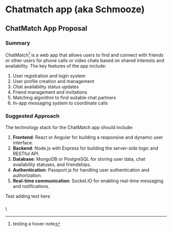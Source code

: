 # Chatmatch app (aka Schmooze)

## ChatMatch App Proposal

### Summary

ChatMatch[^1] is a web app that allows users to find and connect with friends or other users for phone calls or video chats based on shared interests and availability. The key features of the app include:

1. User registration and login system
2. User profile creation and management
3. Chat availability status updates
4. Friend management and invitations
5. Matching algorithm to find suitable chat partners
6. In-app messaging system to coordinate calls

### Suggested Approach

The technology stack for the ChatMatch app should include:

1. **Frontend**: React or Angular for building a responsive and dynamic user interface.
2. **Backend**: Node.js with Express for building the server-side logic and RESTful API.
3. **Database**: MongoDB or PostgreSQL for storing user data, chat availability statuses, and friendships.
4. **Authentication**: Passport.js for handling user authentication and authorization.
5. **Real-time communication**: Socket.IO for enabling real-time messaging and notifications.

Test adding text here

###

\


[^1]: testing a hover note
